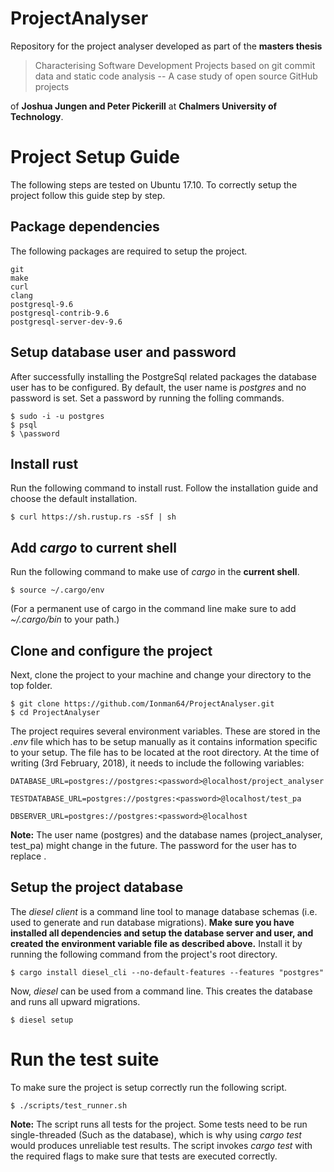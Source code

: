 # ProjectAnalyser
Repository for the project analyser developed as part of the **masters thesis** 

> Characterising Software Development Projects based on git commit data and static code analysis -- A case study of open source GitHub projects

of **Joshua Jungen and Peter Pickerill** at **Chalmers University of Technology**.

# Project Setup Guide
The following steps are tested on Ubuntu 17.10. To correctly setup the project follow this guide step by step.

## Package dependencies
The following packages are required to setup the project. 

    git
	make
	curl
	clang
	postgresql-9.6 
	postgresql-contrib-9.6 
	postgresql-server-dev-9.6 

## Setup database user and password
After successfully installing the PostgreSql related packages the database user has to be configured. By default, the user name is *postgres* and no password is set. Set a password by running the folling commands.

	$ sudo -i -u postgres
	$ psql
	$ \password


## Install rust
Run the following command to install rust. Follow the installation guide and choose the default installation.

	$ curl https://sh.rustup.rs -sSf | sh

## Add *cargo* to current shell
Run the following command to make use of *cargo* in the **current shell**. 

	$ source ~/.cargo/env 

(For a permanent use of cargo in the command line make sure to add *~/.cargo/bin* to your path.)

## Clone and configure the project
Next, clone the project to your machine and change your directory to the top folder.
	
	$ git clone https://github.com/Ionman64/ProjectAnalyser.git
	$ cd ProjectAnalyser

The project requires several environment variables. These are stored in the *.env* file which has to be setup manually as it contains information specific to your setup. The file has to be located at the root directory. At the time of writing (3rd February, 2018), it needs to include the following variables:
	
	DATABASE_URL=postgres://postgres:<password>@localhost/project_analyser
	
	TESTDATABASE_URL=postgres://postgres:<password>@localhost/test_pa
	
	DBSERVER_URL=postgres://postgres:<password>@localhost

**Note:** The user name (postgres) and the database names (project_analyser, test_pa) might change in the future. The password for the user has to replace <password>.

## Setup the project database
The *diesel client* is a command line tool to manage database schemas (i.e. used to generate and run database migrations). **Make sure you have installed all dependencies and setup the database server and user, and created the environment variable file as described above.** Install it by running the following command from the project's root directory. 

	$ cargo install diesel_cli --no-default-features --features "postgres"

Now, *diesel* can be used from a command line. This creates the database and runs all upward migrations.

	$ diesel setup

# Run the test suite
To make sure the project is setup correctly run the following script.

    $ ./scripts/test_runner.sh

**Note:** The script runs all tests for the project. Some tests need to be run single-threaded (Such as the database), which is why using *cargo test* would produces unreliable test results. The script invokes *cargo test* with the required flags to make sure that tests are executed correctly.
